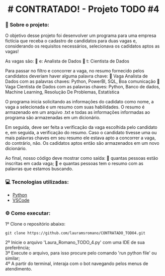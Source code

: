 <h1 align="center"> # CONTRATADO! - Projeto TODO #4 </h1>

### :round_pushpin: <strong>Sobre o projeto:</strong>

O objetivo desse projeto foi desenvolver um programa para uma empresa fictícia que receba o cadastro de candidatos
para duas vagas e, considerando os requisitos necessários, selecionava os cadidatos aptos as vagas!

As vagas são:
:small_blue_diamond: e: Analista de Dados
:small_blue_diamond: t: Cientista de Dados

Para passar no filtro e concorrer a vaga, no resumo fornecido pelos candidatos deveriam haver alguma palavra chave:
:small_orange_diamond: Vaga Analista de Dados com as palavras chaves: Python, PowerBI, SQL, Boa comunicação
:small_orange_diamond: Vaga Cientista de Dados com as palavras chaves: Python, Banco de dados, Machine Learning, Resolução De Problemas, Estatística

O programa inicia solicitando as informações do cadidato como nome, a vaga a selecionada e um resumo com suas habilidades.
O resumo é armazenado em um arquivo .txt e todas as informações informadas ao programa são armazenadas em um dicionário.

Em seguida, deve ser feita a verificação da vaga escolhida pelo candidato e, em seguida, a verificação do resumo.
Caso o candidato tivesse uma ou mais palavras chaves em seu resumo ele estava apto a concorrer a vaga, do contrário, não.
Os cadidatos aptos então são armazenados em um novo dicionário.

Ao final, nosso código deve mostrar como saída: 
:small_red_triangle: quantas pessoas estão inscritas em cada vaga; 
:small_red_triangle: e quantas pessoas tem o resumo com as palavras que estamos buscando.

### :computer: <strong>Tecnologias utilizadas:</strong>
- [Python](https://www.python.org/)
- [VSCode](https://code.visualstudio.com/)

### :gear: <strong>Como executar:</strong>
1º Clone o repositório abaixo:
```shell
git clone https://github.com/lauramsromano/CONTRATADO_TODO4.git
```
2º Inicie o arquivo 'Laura_Romano_TODO_4.py' com uma IDE de sua preferência; <br/>
3º Execute o arquivo, para isso procure pelo comando 'run python file' ou similar; <br/>
4º A partir do terminal, interaja com o bot navegando pelos menus de atendimento.
